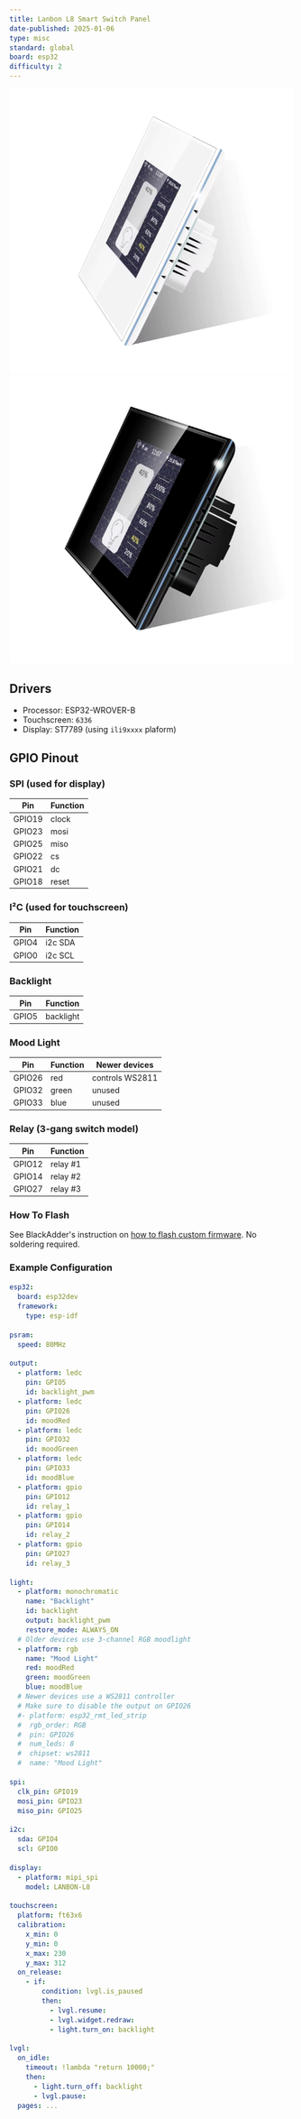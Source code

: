 ```yaml
---
title: Lanbon L8 Smart Switch Panel
date-published: 2025-01-06
type: misc
standard: global
board: esp32
difficulty: 2
---
```


![Product Image US](lanbon-l8-us-white.png "US Version") ![Product Image EU](lanbon-l8-eu-black.png "EU Version")

## Drivers

- Processor: ESP32-WROVER-B
- Touchscreen: `6336`
- Display: ST7789 (using `ili9xxxx` plaform)

## GPIO Pinout

### SPI (used for display)

| Pin    | Function |
| ------ | -------- |
| GPIO19 | clock    |
| GPIO23 | mosi     |
| GPIO25 | miso     |
| GPIO22 | cs       |
| GPIO21 | dc       |
| GPIO18 | reset    |

### I²C (used for touchscreen)

| Pin   | Function |
| ----- | -------- |
| GPIO4 | i2c SDA  |
| GPIO0 | i2c SCL  |

### Backlight

| Pin   | Function  |
| ----- | --------- |
| GPIO5 | backlight |

### Mood Light

| Pin    | Function | Newer devices   |
| ------ | -------- | --------------- |
| GPIO26 | red      | controls WS2811 |
| GPIO32 | green    | unused          |
| GPIO33 | blue     | unused          |

### Relay (3-gang switch model)

| Pin    | Function |
| ------ | -------- |
| GPIO12 | relay #1 |
| GPIO14 | relay #2 |
| GPIO27 | relay #3 |

### How To Flash

See BlackAdder's instruction on [how to flash custom firmware](https://blakadder.com/lanbon-L8-custom-firmware/).
No soldering required.

### Example Configuration

```yaml
esp32:
  board: esp32dev
  framework:
    type: esp-idf

psram:
  speed: 80MHz

output:
  - platform: ledc
    pin: GPIO5
    id: backlight_pwm
  - platform: ledc
    pin: GPIO26
    id: moodRed
  - platform: ledc
    pin: GPIO32
    id: moodGreen
  - platform: ledc
    pin: GPIO33
    id: moodBlue
  - platform: gpio
    pin: GPIO12
    id: relay_1
  - platform: gpio
    pin: GPIO14
    id: relay_2
  - platform: gpio
    pin: GPIO27
    id: relay_3

light:
  - platform: monochromatic
    name: "Backlight"
    id: backlight
    output: backlight_pwm
    restore_mode: ALWAYS_ON
  # Older devices use 3-channel RGB moodlight
  - platform: rgb
    name: "Mood Light"
    red: moodRed
    green: moodGreen
    blue: moodBlue
  # Newer devices use a WS2811 controller
  # Make sure to disable the output on GPIO26
  #- platform: esp32_rmt_led_strip
  #  rgb_order: RGB
  #  pin: GPIO26
  #  num_leds: 8
  #  chipset: ws2811
  #  name: "Mood Light"

spi:
  clk_pin: GPIO19
  mosi_pin: GPIO23
  miso_pin: GPIO25

i2c:
  sda: GPIO4
  scl: GPIO0

display:
  - platform: mipi_spi
    model: LANBON-L8

touchscreen:
  platform: ft63x6
  calibration:
    x_min: 0
    y_min: 0
    x_max: 230
    y_max: 312
  on_release:
    - if:
        condition: lvgl.is_paused
        then:
          - lvgl.resume:
          - lvgl.widget.redraw:
          - light.turn_on: backlight

lvgl:
  on_idle:
    timeout: !lambda "return 10000;"
    then:
      - light.turn_off: backlight
      - lvgl.pause:
  pages: ...
```
